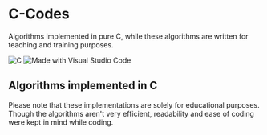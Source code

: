 # C-Codes
Algorithms implemented in pure C, while these algorithms are written for teaching and training purposes.

![C](https://img.shields.io/badge/c-%2300599C.svg?style=for-the-badge&logo=c&logoColor=white) ![Made with Visual Studio Code](https://img.shields.io/badge/VisualStudioCode-0078d7.svg?style=for-the-badge&logo=visual-studio-code&logoColor=white)

## Algorithms implemented in C

Please note that these implementations are solely for educational purposes. Though the algorithms aren't very efficient, readability and ease of coding were kept in mind while coding.
